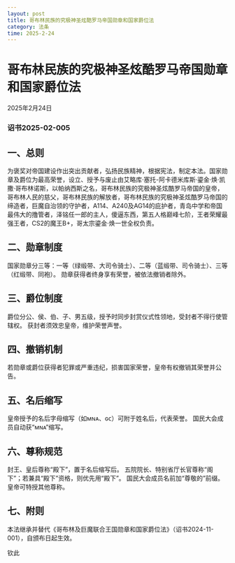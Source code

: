 ```yaml
--- 
layout: post
title: 哥布林民族的究极神圣炫酷罗马帝国勋章和国家爵位法
category: 法条
time: 2025-2-24
---
```

# 哥布林民族的究极神圣炫酷罗马帝国勋章和国家爵位法
2025年2月24日
### 诏书2025-02-005

## 一、总则

为褒奖对帝国建设作出突出贡献者，弘扬民族精神，根据宪法，制定本法。国家勋章及爵位为最高荣誉，设立、授予与废止由艾略库·塞托-阿卡德米库斯·鎏金·焕·凯撒·哥布林诺斯，以帕纳西斯之名，哥布林民族的究极神圣炫酷罗马帝国的皇帝，哥布林人民的慈父，哥布林民族的解放者，哥布林民族的究极神圣炫酷罗马帝国的缔造者，巨魔自治领的守护者，A114、A240及AG14的庇护者，青岛中学和帝国最伟大的撸管者，泽铭任一郎的主人，傻逼东西，第五人格巅峰七阶，王者荣耀最强王者，CS2的魔王B+，哥太宗鎏金·焕一世全权负责。

## 二、勋章制度

国家勋章分三等：一等（绿缎带、大司令骑士）、二等（蓝缎带、司令骑士）、三等（红缎带、同袍）。
勋章获得者终身享有荣誉，被依法撤销者除外。

## 三、爵位制度

爵位分公、侯、伯、子、男五级，授予时同步封赏仪式性领地，受封者不得行使管辖权。
获封者须效忠皇帝，维护荣誉声誉。

## 四、撤销机制

若勋章或爵位获得者犯罪或严重违纪，损害国家荣誉，皇帝有权撤销其荣誉并公告。

## 五、名后缩写

皇帝授予的名后字母缩写（如ᴍɴᴀ、ɢᴄ）可附于姓名后，代表荣誉。
国民大会成员自动获“ᴍɴᴀ”缩写。

## 六、尊称规范

封王、皇后尊称“殿下”，置于名后缩写后。
五院院长、特别省厅长官尊称“阁下”；若兼具“殿下”资格，则优先用“殿下”。
国民大会成员名前加“尊敬的”前缀。
皇帝可特授其他尊称。

## 七、附则

本法继承并替代《哥布林及巨魔联合王国勋章和国家爵位法》（诏书2024-11-001），自颁布日起生效。

钦此